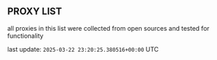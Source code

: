 ## PROXY LIST

all proxies in this list were collected from open sources and tested for functionality

last update: `2025-03-22 23:20:25.380516+00:00` UTC